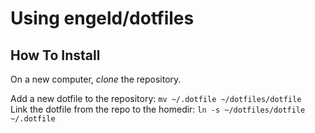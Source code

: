 Using engeld/dotfiles
======================

## How To Install ##

On a new computer, *clone* the repository.

Add a new dotfile to the repository: `mv ~/.dotfile ~/dotfiles/dotfile`  
Link the dotfile from the repo to the homedir: `ln -s ~/dotfiles/dotfile ~/.dotfile`
